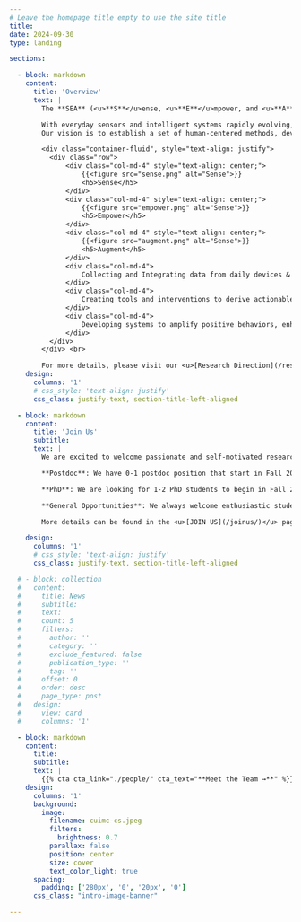 ```yaml
---
# Leave the homepage title empty to use the site title
title:
date: 2024-09-30
type: landing

sections:

  - block: markdown
    content:
      title: 'Overview'
      text: | 
        The **SEA** (<u>**S**</u>ense, <u>**E**</u>mpower, and <u>**A**</u>ugment) Lab at Columbia University, led by <u>[Dr. Xuhai "Orson" Xu](https://orsonxu.com)</u>, focuses on designing, developing, and deploying innovative and practical human-computer interaction (HCI) and applied machine learning (ML) techniques to advance human health and well-being.

        With everyday sensors and intelligent systems rapidly evolving, we adopt interdisciplinary approaches across computer science and health informatics to tackle real-world challenges.
        Our vision is to establish a set of human-centered methods, devices, and systems to **sense, empower, and augment** our everyday behavior, thereby enhancing daily experience and health outcomes.<br/> <br/>

        <div class="container-fluid", style="text-align: justify">
          <div class="row">
              <div class="col-md-4" style="text-align: center;">
                  {{<figure src="sense.png" alt="Sense">}}
                  <h5>Sense</h5>
              </div>
              <div class="col-md-4" style="text-align: center;">
                  {{<figure src="empower.png" alt="Sense">}}
                  <h5>Empower</h5>
              </div>
              <div class="col-md-4" style="text-align: center;">
                  {{<figure src="augment.png" alt="Sense">}}
                  <h5>Augment</h5>
              </div>
              <div class="col-md-4">
                  Collecting and Integrating data from daily devices & medical systems to obtain a comprehensive understanding of health.
              </div>
              <div class="col-md-4">
                  Creating tools and interventions to derive actionable health insights and enable informed decisions.
              </div>
              <div class="col-md-4">
                  Developing systems to amplify positive behaviors, enhance human capabilities, and ultimately improve quality of life.
              </div>
          </div>
        </div> <br>

        For more details, please visit our <u>[Research Direction](/research/)</u> and <u>[Publication](/publication/)</u> pages.
    design:
      columns: '1'
      # css_style: 'text-align: justify'
      css_class: justify-text, section-title-left-aligned

  - block: markdown
    content:
      title: 'Join Us'
      subtitle: 
      text: |
        We are excited to welcome passionate and self-motivated researchers to join our team!

        **Postdoc**: We have 0-1 postdoc position that start in Fall 2025 or later.

        **PhD**: We are looking for 1-2 PhD students to begin in Fall 2025.

        **General Opportunities**: We always welcome enthusiastic students and research interns who want to make an impact with us.

        More details can be found in the <u>[JOIN US](/joinus/)</u> page.

    design:
      columns: '1'
      # css_style: 'text-align: justify'
      css_class: justify-text, section-title-left-aligned

  # - block: collection
  #   content:
  #     title: News
  #     subtitle:
  #     text:
  #     count: 5
  #     filters:
  #       author: ''
  #       category: ''
  #       exclude_featured: false
  #       publication_type: ''
  #       tag: ''
  #     offset: 0
  #     order: desc
  #     page_type: post
  #   design:
  #     view: card
  #     columns: '1'

  - block: markdown
    content:
      title:
      subtitle:
      text: |
        {{% cta cta_link="./people/" cta_text="**Meet the Team →**" %}}
    design:
      columns: '1'
      background:
        image: 
          filename: cuimc-cs.jpeg
          filters:
            brightness: 0.7
          parallax: false
          position: center
          size: cover
          text_color_light: true
      spacing:
        padding: ['280px', '0', '20px', '0']
      css_class: "intro-image-banner"

---
```

